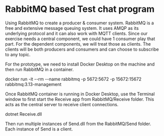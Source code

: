 # RabbitMQ based Test chat program

Using RabbitMQ to create a producer & consumer system.   RabbitMQ is a free and extensive message queuing system.  It uses AMQP as its underlying protocol and it can also work with MQTT clients.
Since our exercise needs a central component, we could have 1 consumer play that part.   For the dependent components, we will treat those as clients.   The clients will be both producers and consumers and can choose to subscribe to any topic.

For the prototype, we need to install Docker Desktop on the machine and then run RabbitMQ in a container.  

docker run -it --rm --name rabbitmq -p 5672:5672 -p 15672:15672 rabbitmq:3.13-management

Once RabbitMQ container is running in Docker Desktop, use the Terminal window to first start the Receive app from RabbitMQ/Receive folder.  This acts as the central server to receive client connections.

dotnet Receive.dll

Then run multiple instances of Send.dll from the RabbitMQ/Send folder.  Each instance of Send is a client.


